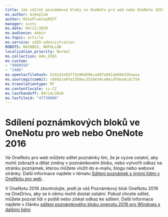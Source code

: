 ```yaml
---
title: Jak sdílet poznámkové bloky ve OneNotu pro web nebo OneNote 2016
ms.author: mikeplum
author: MikePlumleyMSFT
manager: scotv
ms.date: 04/21/2020
ms.audience: Admin
ms.topic: article
ms.service: o365-administration
ROBOTS: NOINDEX, NOFOLLOW
localization_priority: Normal
ms.collection: Adm_O365
ms.custom:
- "9000556"
- "2406"
ms.openlocfilehash: 524141e55f72e96d69bca407a941ab694326aaaa
ms.sourcegitcommit: c6692ce0fa1358ec3529e59ca0ecdfdea4cdc759
ms.translationtype: MT
ms.contentlocale: cs-CZ
ms.lasthandoff: 09/14/2020
ms.locfileid: "47739098"
---
```

# <a name="share-notebooks-in-onenote-for-the-web-or-onenote-2016"></a>Sdílení poznámkových bloků ve OneNotu pro web nebo OneNote 2016

Ve OneNotu pro web můžete sdílet poznámky tím, že je vyzve ostatní, aby mohli zobrazit a dělat změny v poznámkovém bloku, nebo vytvořit odkaz na stránku poznámek, kterou můžete vložit do e-mailu, blogu nebo webové stránky. Další informace najdete v tématu [Sdílení poznámek s jinými lidmi v OneNotu pro web](https://support.office.com/article/D3481FBE-E06C-4883-B7E9-B2EE9F38AED3) .

V OneNotu 2016 zkontrolujte, jestli je váš Poznámkový blok OneNotu 2016 na OneDrivu, aby se k němu mohli dostat ostatní. Pokud chcete sdílet, můžete pozvat lidi v poště nebo získat odkaz ke sdílení. Další informace najdete v článku [sdílení poznámkového bloku onenotu 2016 pro Windows s dalšími lidmi](https://support.office.com/article/d14b6033-7a95-4536-9216-bb0a5e0f8285)